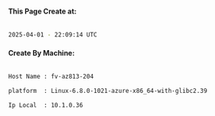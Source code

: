 
   
#### This Page Create at:

```bash

2025-04-01 - 22:09:14 UTC

```

#### Create By Machine:

```bash

Host Name : fv-az813-204

platform  : Linux-6.8.0-1021-azure-x86_64-with-glibc2.39

Ip Local  : 10.1.0.36

```

